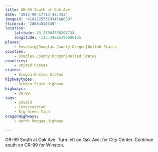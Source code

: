 ```yaml
---
title: OR-99 South at Oak Ave.
date: "2015-08-17T13:42:45Z"
imageid: "4141225731934166039"
flickrid: "20684016639"
location:
    latitude: 43.21004768291734
    longitude: -123.34686398506165
places:
    - Roseburg|Douglas County|Oregon|United States
counties:
    - Douglas County|Oregon|United States
countries:
    - United States
states:
    - Oregon|United States
highwaytypes:
    - Oregon State Highway
highways:
    - OR-99
tags:
    - Shield
    - Intersection
    - Big Green Sign
oregonHighways:
    - North Umpqua Highway

---
```

OR-99 South at Oak Ave.  Turn left on Oak Ave. for City Center.  Continue south on OR-99 for Winston.